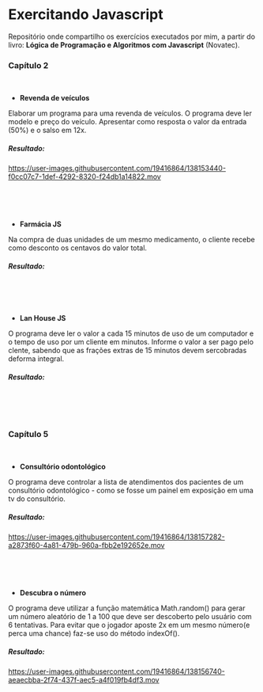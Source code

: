 # Exercitando Javascript

Repositório onde compartilho os exercícios executados por mim, a partir do livro: **Lógica de Programação e Algoritmos com Javascript** (Novatec).

<!-- ## Índice -->
<!-- [capitulo 1](#Capitulo-2) -->


### Capítulo 2
<br>

  * **Revenda de veículos**
  
  Elaborar um programa para uma revenda de veículos. O programa deve ler modelo e preço do veículo. Apresentar como resposta o valor da entrada (50%) e o salso em 12x.
  
  ##### Resultado:
https://user-images.githubusercontent.com/19416864/138153440-f0cc07c7-1def-4292-8320-f24db1a14822.mov


<br>
<br>
<br>

  * **Farmácia JS**
  
  Na compra de duas unidades de um mesmo medicamento, o cliente recebe como desconto os centavos do valor total.
  
  ##### Resultado:



<br>
<br>
<br>

   * **Lan House JS**
  
  O programa deve ler o valor a cada 15 minutos de uso de um computador e o tempo de uso por um cliente em minutos. Informe o valor a ser pago pelo clente, sabendo que as frações extras de 15 minutos devem sercobradas deforma integral.
  
  ##### Resultado:



<br>
<br>
<br>
  
### Capítulo 5
<br>

  * **Consultório odontológico**
  
  O programa deve controlar a lista de atendimentos dos pacientes de um consultório odontológico - como se fosse um painel em exposição em uma tv do consultório.
##### Resultado:
https://user-images.githubusercontent.com/19416864/138157282-a2873f60-4a81-479b-960a-fbb2e192652e.mov

<br>
<br>
<br>

* **Descubra o número**

O programa deve utilizar a função matemática Math.random() para gerar um número aleatório de 1 a 100 que deve ser descoberto pelo usuário com 6 tentativas. Para evitar que o jogador aposte 2x em um mesmo número(e perca uma chance) faz-se uso do método indexOf().
##### Resultado:
https://user-images.githubusercontent.com/19416864/138156740-aeaecbba-2f74-437f-aec5-a4f019fb4df3.mov




